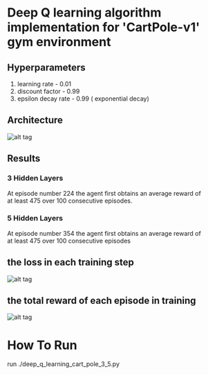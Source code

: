 # Deep Q learning algorithm implementation for 'CartPole-v1' gym environment
## Hyperparameters
1. learning rate - 0.01 <br>
2. discount factor - 0.99
3. epsilon decay rate - 0.99 ( exponential decay)

## Architecture
![alt tag](https://github.com/orel1212/MyWorks/blob/main/Reinforcement%20Learning/DQN/%E2%80%8F%E2%80%8Farchitectures.PNG)

## Results
### 3 Hidden Layers 
At episode number 224 the agent first obtains an average reward of <br>
at least 475 over 100 consecutive episodes.
### 5 Hidden Layers <br>
At episode number 354 the agent first obtains an average reward of <br>
at least 475 over 100 consecutive episodes

## the loss in each training step
![alt tag](https://github.com/orel1212/MyWorks/blob/main/Reinforcement%20Learning/DQN/%E2%80%8F%E2%80%8Floss_per_step.PNG)

## the total reward of each episode in training
![alt tag](https://github.com/orel1212/MyWorks/blob/main/Reinforcement%20Learning/DQN/%E2%80%8F%E2%80%8Frewards_per_episode.PNG)

# How To Run
run ./deep_q_learning_cart_pole_3_5.py


